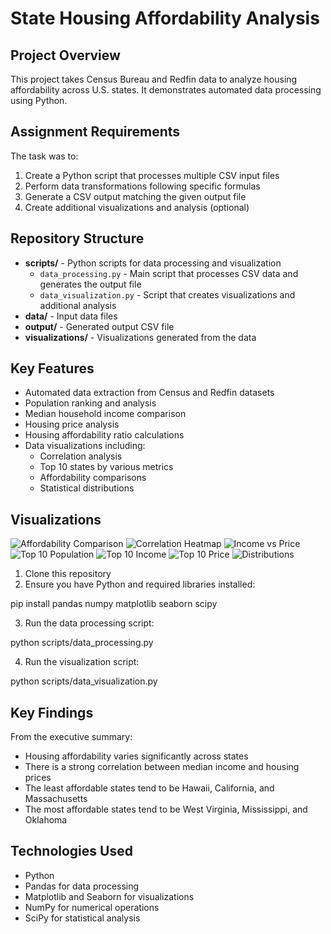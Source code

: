 # State Housing Affordability Analysis

## Project Overview
This project takes Census Bureau and Redfin data to analyze housing affordability across U.S. states. It demonstrates automated data processing using Python.

## Assignment Requirements
The task was to:
1. Create a Python script that processes multiple CSV input files
2. Perform data transformations following specific formulas
3. Generate a CSV output matching the given output file
4. Create additional visualizations and analysis (optional)

## Repository Structure
* **scripts/** - Python scripts for data processing and visualization
   * `data_processing.py` - Main script that processes CSV data and generates the output file
   * `data_visualization.py` - Script that creates visualizations and additional analysis
* **data/** - Input data files
* **output/** - Generated output CSV file
* **visualizations/** - Visualizations generated from the data

## Key Features
* Automated data extraction from Census and Redfin datasets
* Population ranking and analysis
* Median household income comparison
* Housing price analysis
* Housing affordability ratio calculations
* Data visualizations including:
   * Correlation analysis
   * Top 10 states by various metrics
   * Affordability comparisons
   * Statistical distributions

## Visualizations
![Affordability Comparison](state_house_analysis/visualizations/affordability_comparison.png)
![Correlation Heatmap](state_house_analysis/visualizations/correlation_heatmap.png)
![Income vs Price](state_house_analysis/visualizations/income_vs_price.png)
![Top 10 Population](state_house_analysis/visualizations/top_10_population.png)
![Top 10 Income](state_house_analysis/visualizations/top_10_income.png)
![Top 10 Price](state_house_analysis/visualizations/top_10_price.png)
![Distributions](state_house_analysis/visualizations/distributions.png)
1. Clone this repository
2. Ensure you have Python and required libraries installed:

pip install pandas numpy matplotlib seaborn scipy

3. Run the data processing script:
   
python scripts/data_processing.py

4. Run the visualization script:
   
python scripts/data_visualization.py

## Key Findings
From the executive summary:
* Housing affordability varies significantly across states
* There is a strong correlation between median income and housing prices
* The least affordable states tend to be Hawaii, California, and Massachusetts
* The most affordable states tend to be West Virginia, Mississippi, and Oklahoma

## Technologies Used
* Python
* Pandas for data processing
* Matplotlib and Seaborn for visualizations
* NumPy for numerical operations
* SciPy for statistical analysis
